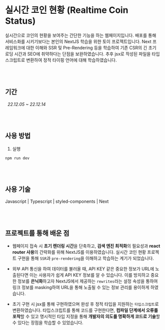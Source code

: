 # 실시간 코인 현황 (Realtime Coin Status)

실시간으로 코인의 현황을 보여주는 간단한 기능을 하는 웹페이지입니다. 배포를 통해 서비스화를 시키기보다는 본인의 NextJS 학습을 위한 토이 프로젝트입니다.
Next 프레임워크에 대한 이해와 SSR 및 Pre-Rendering 등을 학습하여 기존 CSR의 긴 초기 로딩 시간과 SEO에 취약하다는 단점을 보완하였습니다. 추후 jsx로 작성된 파일을 타입스크립트로 변환하여 정적 타이핑 언어에 대해 학습하였습니다.

</br>
</br>

## 기간

&nbsp; _22.12.05 ~ 22.12.14_

</br>
</br>

## 사용 방법
1. 실행
```
npm run dev
```

</br>
</br>

## 사용 기술

Javascript | Typescript | styled-components | Next

</br>
</br>

## 프로젝트를 통해 배운 점
- 웹페이지 접속 시 **초기 렌더링 시간**을 단축하고, **검색 엔진 최적화**의 필요성과 **react router 사용**의 간략화를 위해 NextJS를 이용하였습니다. 실시간 코인 현황 프로젝트 구현을 통해 `SSR`과 `pre-rendering`을 이해하고 학습하는 계기가 되었습니다.

- 외부 API 통신을 하여 데이터를 불러올 때, API KEY 같은 중요한 정보가 URL에 노출된다면 이는 사용자가 쉽게 API KEY 정보를 알 수 있습니다. 이를 방지하고 중요한 정보를 **은닉화**하고자 NextJS에서 제공하는 `rewrites`라는 설정 속성을 통하여 링크 정보를 masking하여 URL을 통해 노출될 수 있는 정보 관리를 용이하게 하였습니다.

- 초기 구현 시 jsx를 통해 구현하였으며 완성 후 정적 타입을 지원하는 `타입스크립트`로 변환하였습니다. 타입스크립트를 통해 코드를 구현한다면, **컴파일 단계에서 오류를 포착**할 수 있고 명시적인 타입 지정을 통해 **개발자의 의도를 명확하게 코드로 기술**할 수 있다는 장점을 학습할 수 있었습니다.
